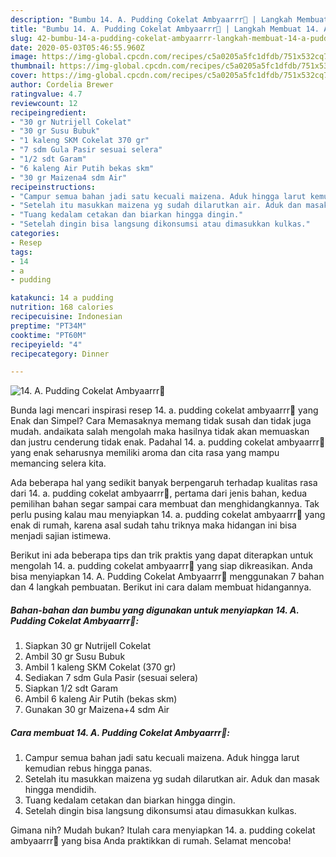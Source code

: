 ```yaml
---
description: "Bumbu 14. A. Pudding Cokelat Ambyaarrr🍫 | Langkah Membuat 14. A. Pudding Cokelat Ambyaarrr🍫 Yang Bisa Manjain Lidah"
title: "Bumbu 14. A. Pudding Cokelat Ambyaarrr🍫 | Langkah Membuat 14. A. Pudding Cokelat Ambyaarrr🍫 Yang Bisa Manjain Lidah"
slug: 42-bumbu-14-a-pudding-cokelat-ambyaarrr-langkah-membuat-14-a-pudding-cokelat-ambyaarrr-yang-bisa-manjain-lidah
date: 2020-05-03T05:46:55.960Z
image: https://img-global.cpcdn.com/recipes/c5a0205a5fc1dfdb/751x532cq70/14-a-pudding-cokelat-ambyaarrr🍫-foto-resep-utama.jpg
thumbnail: https://img-global.cpcdn.com/recipes/c5a0205a5fc1dfdb/751x532cq70/14-a-pudding-cokelat-ambyaarrr🍫-foto-resep-utama.jpg
cover: https://img-global.cpcdn.com/recipes/c5a0205a5fc1dfdb/751x532cq70/14-a-pudding-cokelat-ambyaarrr🍫-foto-resep-utama.jpg
author: Cordelia Brewer
ratingvalue: 4.7
reviewcount: 12
recipeingredient:
- "30 gr Nutrijell Cokelat"
- "30 gr Susu Bubuk"
- "1 kaleng SKM Cokelat 370 gr"
- "7 sdm Gula Pasir sesuai selera"
- "1/2 sdt Garam"
- "6 kaleng Air Putih bekas skm"
- "30 gr Maizena4 sdm Air"
recipeinstructions:
- "Campur semua bahan jadi satu kecuali maizena. Aduk hingga larut kemudian rebus hingga panas."
- "Setelah itu masukkan maizena yg sudah dilarutkan air. Aduk dan masak hingga mendidih."
- "Tuang kedalam cetakan dan biarkan hingga dingin."
- "Setelah dingin bisa langsung dikonsumsi atau dimasukkan kulkas."
categories:
- Resep
tags:
- 14
- a
- pudding

katakunci: 14 a pudding 
nutrition: 168 calories
recipecuisine: Indonesian
preptime: "PT34M"
cooktime: "PT60M"
recipeyield: "4"
recipecategory: Dinner

---
```



![14. A. Pudding Cokelat Ambyaarrr🍫](https://img-global.cpcdn.com/recipes/c5a0205a5fc1dfdb/751x532cq70/14-a-pudding-cokelat-ambyaarrr🍫-foto-resep-utama.jpg)

Bunda lagi mencari inspirasi resep 14. a. pudding cokelat ambyaarrr🍫 yang Enak dan Simpel? Cara Memasaknya memang tidak susah dan tidak juga mudah. andaikata salah mengolah maka hasilnya tidak akan memuaskan dan justru cenderung tidak enak. Padahal 14. a. pudding cokelat ambyaarrr🍫 yang enak seharusnya memiliki aroma dan cita rasa yang mampu memancing selera kita.



Ada beberapa hal yang sedikit banyak berpengaruh terhadap kualitas rasa dari 14. a. pudding cokelat ambyaarrr🍫, pertama dari jenis bahan, kedua pemilihan bahan segar sampai cara membuat dan menghidangkannya. Tak perlu pusing kalau mau menyiapkan 14. a. pudding cokelat ambyaarrr🍫 yang enak di rumah, karena asal sudah tahu triknya maka hidangan ini bisa menjadi sajian istimewa.


Berikut ini ada beberapa tips dan trik praktis yang dapat diterapkan untuk mengolah 14. a. pudding cokelat ambyaarrr🍫 yang siap dikreasikan. Anda bisa menyiapkan 14. A. Pudding Cokelat Ambyaarrr🍫 menggunakan 7 bahan dan 4 langkah pembuatan. Berikut ini cara dalam membuat hidangannya.

<!--inarticleads1-->

##### Bahan-bahan dan bumbu yang digunakan untuk menyiapkan 14. A. Pudding Cokelat Ambyaarrr🍫:

1. Siapkan 30 gr Nutrijell Cokelat
1. Ambil 30 gr Susu Bubuk
1. Ambil 1 kaleng SKM Cokelat (370 gr)
1. Sediakan 7 sdm Gula Pasir (sesuai selera)
1. Siapkan 1/2 sdt Garam
1. Ambil 6 kaleng Air Putih (bekas skm)
1. Gunakan 30 gr Maizena+4 sdm Air




<!--inarticleads2-->

##### Cara membuat 14. A. Pudding Cokelat Ambyaarrr🍫:

1. Campur semua bahan jadi satu kecuali maizena. Aduk hingga larut kemudian rebus hingga panas.
1. Setelah itu masukkan maizena yg sudah dilarutkan air. Aduk dan masak hingga mendidih.
1. Tuang kedalam cetakan dan biarkan hingga dingin.
1. Setelah dingin bisa langsung dikonsumsi atau dimasukkan kulkas.




Gimana nih? Mudah bukan? Itulah cara menyiapkan 14. a. pudding cokelat ambyaarrr🍫 yang bisa Anda praktikkan di rumah. Selamat mencoba!
